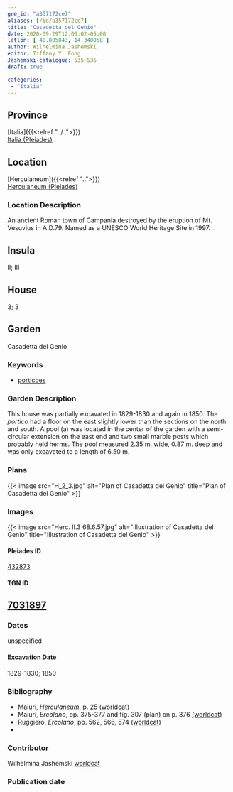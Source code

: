 ```yaml
---
gre_id: "a357172ce7"
aliases: [/id/a357172ce7]
title: "Casadetta del Genio"
date: 2020-09-29T12:00:02-05:00
latlon: [ 40.805843, 14.348058 ]
author: Wilhelmina Jashemski
editor: Tiffany Y. Fong
Jashemski-catalogue: 535-536
draft: true

categories:
 - "Italia"
---
```


## Province

[Italia]({{<relref "../..">}}) \
[Italia (Pleiades)](https://pleiades.stoa.org/places/1052)


## Location

 [Herculaneum]({{<relref "..">}}) \
 [Herculaneum (Pleiades)](https://pleiades.stoa.org/places/432873)

### Location Description
  An ancient Roman town of Campania destroyed by the eruption of Mt. Vesuvius in A.D.79. Named as a UNESCO World Heritage Site in 1997.



<!--### Location Description-->

<!-- LEAVE THIS BLANK FOR NOW -->

## Insula
II; III

## House
3; 3

## Garden
Casadetta del Genio

### Keywords

- [porticoes](http://vocab.getty.edu/page/aat/300004145)

### Garden Description
This house was partially excavated in 1829-1830 and again in 1850. The *portico* had a floor on the east slightly lower than the sections on the north and south. A pool (a) was located in the center of the garden with a semi-circular extension on the east end and two small marble posts which probably held herms. The pool measured 2.35 m. wide, 0.87 m. deep and was only excavated to a length of 6.50 m.

 <!--### Maps-->

<!--
OLD WAY (DO NOT USE)
![alt_text](../../images/image_name.ext)
*CAPTION*

NEW WAY ↓↓↓↓
{{< figure src="../../images/image_name.ext" alt="ALT_TEXT" title="CAPTION" >}}
-->

### Plans

{{< image src="H_2_3.jpg" alt="Plan of Casadetta del Genio" title="Plan of Casadetta del Genio" >}}

### Images
{{< image src="Herc. II.3   68.6.57.jpg" alt="Illustration of Casadetta del Genio" title="Illustration of Casadetta del Genio" >}}

#### Pleiades ID
[432873](https://pleiades.stoa.org/places/432873)

#### TGN ID
[7031897](http://vocab.getty.edu/page/tgn/7031897)
-
### Dates

unspecified

#### Excavation Date

1829-1830; 1850

### Bibliography

- Maiuri, *Herculaneum*, p. 25 [(worldcat)](http://www.worldcat.org/oclc/1107784297)
- Maiuri, *Ercolano*, pp. 375-377 and fig. 307 (plan) on p. 376 [(worldcat)](http://www.worldcat.org/oclc/490581395)
- Ruggiero, *Ercolano*, pp. 562, 566, 574 [(worldcat)](http://www.worldcat.org/oclc/18405521)
-
<!--#### Periodo ID-->

<!-- [PERIODO_ID](https://pleiades.stoa.org/places/PLEIADES_ID) -->


### Contributor

Wilhelmina Jashemski [worldcat](http://worldcat.org/identities/lccn-n80037970/)

### Publication date


<!--### Related articles-->

<!-- Links to other related articles. Leave blank for now -->
